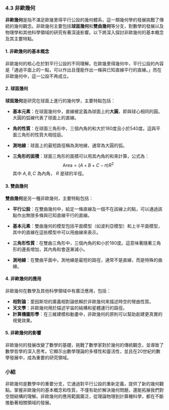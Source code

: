 ### 4.3 非歐幾何

**非歐幾何**是指不滿足歐幾里得平行公設的幾何體系，這一類幾何學的發展挑戰了傳統的幾何觀念。非歐幾何主要包括**球面幾何**和**雙曲幾何**等分支，對數學的發展以及物理學和其他科學領域的研究有著深遠影響。以下將深入探討非歐幾何的基本概念及其主要特點。

#### 1. 非歐幾何的基本概念

非歐幾何的核心在於對平行公設的不同理解。在歐幾里得幾何中，平行公設的內容是「通過平面上的一點，可以作出且僅能作出一條與已知直線平行的直線。」而在非歐幾何中，這一公設不再成立。

#### 2. 球面幾何

**球面幾何**是研究在球面上進行的幾何學，主要特點包括：

- **基本元素**：在球面幾何中，直線被定義為球面上的**大圓**，即與球心相同的圓。大圓的弧線代表了球面上的直線。

- **角的性質**：在球面三角形中，三個內角的和大於180度且小於540度。這與平面三角形的性質大相徑庭。

- **測地線**：球面上的最短路徑稱為測地線，通常為大圓的弧。

- **三角形的面積**：球面三角形的面積可以用其內角的和來計算，公式為：
  $$
  \text{Area} = (A + B + C - \pi) R^2
  $$
  其中  $A, B, C$  為內角， $R$  是球的半徑。

#### 3. 雙曲幾何

**雙曲幾何**是另一種非歐幾何，主要特點包括：

- **平行公設**：在雙曲幾何中，給定一條直線及一個不在該線上的點，可以通過該點作出無限多條與已知直線平行的直線。

- **基本元素**：雙曲幾何的模型包括平面模型（如波利亞模型）和上半平面模型，其中的直線在這些模型中可以用曲線來表示。

- **三角形性質**：在雙曲三角形中，三個內角的和小於180度。這意味著隨著三角形的邊長增加，其內角和會逐漸減小。

- **測地線**：在雙曲平面中，測地線是最短的路徑，通常不是直線，而是特殊的曲線。

#### 4. 非歐幾何的應用

非歐幾何在數學及其他科學領域中有廣泛應用，包括：

- **相對論**：愛因斯坦的廣義相對論依賴於非歐幾何來描述時空的彎曲性質。
- **天文學**：非歐幾何用於描述宇宙的結構和星體運行的路徑。
- **計算機圖形學**：在三維建模和動畫中，非歐幾何的原則可以幫助創建更真實的視覺效果。

#### 5. 非歐幾何的影響

非歐幾何的發展改變了數學的基礎，挑戰了數學家對於幾何的傳統觀念，並導致了數學哲學的深入思考。它顯示出數學理論的多樣性和靈活性，並且在20世紀的數學發展中，成為重要的研究領域。

### 小結

非歐幾何是數學中的重要分支，它通過對平行公設的重新定義，提供了新的幾何觀點。掌握非歐幾何的基本概念和性質，不僅有助於解決幾何問題，還能拓展我們對空間結構的理解。非歐幾何的應用範圍廣泛，從理論物理到計算機科學，都在不斷推動著相關領域的發展。